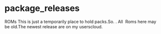 # package_releases
ROMs
This is just a temporarily place to hold packs.So. .
All  Roms here may be old.The newest release are on my userscloud.
